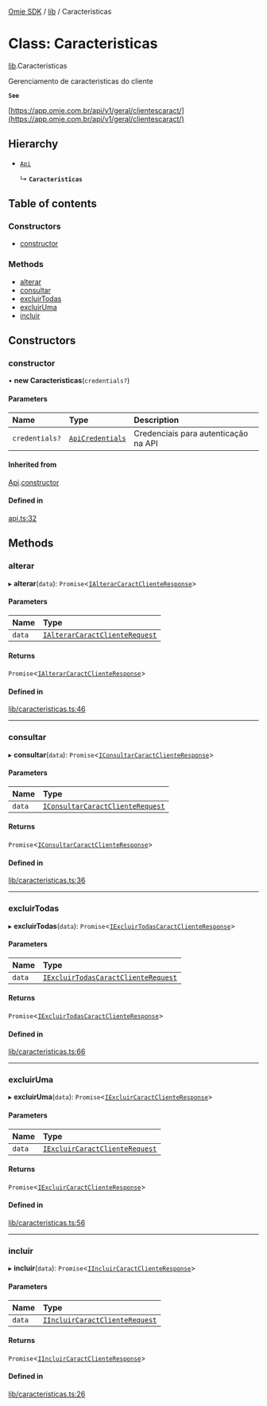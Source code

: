 [Omie SDK](../README.md) / [lib](../modules/lib.md) / Caracteristicas

# Class: Caracteristicas

[lib](../modules/lib.md).Caracteristicas

Gerenciamento de caracteristicas do cliente

**`See`**

[https://app.omie.com.br/api/v1/geral/clientescaract/](https://app.omie.com.br/api/v1/geral/clientescaract/)

## Hierarchy

- [`Api`](index.Api.md)

  ↳ **`Caracteristicas`**

## Table of contents

### Constructors

- [constructor](lib.Caracteristicas.md#constructor)

### Methods

- [alterar](lib.Caracteristicas.md#alterar)
- [consultar](lib.Caracteristicas.md#consultar)
- [excluirTodas](lib.Caracteristicas.md#excluirtodas)
- [excluirUma](lib.Caracteristicas.md#excluiruma)
- [incluir](lib.Caracteristicas.md#incluir)

## Constructors

### constructor

• **new Caracteristicas**(`credentials?`)

#### Parameters

| Name | Type | Description |
| :------ | :------ | :------ |
| `credentials?` | [`ApiCredentials`](../modules/index.md#apicredentials) | Credenciais para autenticação na API |

#### Inherited from

[Api](index.Api.md).[constructor](index.Api.md#constructor)

#### Defined in

[api.ts:32](https://github.com/lucas-bogos/omie-sdk/blob/96c014c/src/api.ts#L32)

## Methods

### alterar

▸ **alterar**(`data`): `Promise`<[`IAlterarCaractClienteResponse`](../interfaces/types.IAlterarCaractClienteResponse.md)\>

#### Parameters

| Name | Type |
| :------ | :------ |
| `data` | [`IAlterarCaractClienteRequest`](../interfaces/types.IAlterarCaractClienteRequest.md) |

#### Returns

`Promise`<[`IAlterarCaractClienteResponse`](../interfaces/types.IAlterarCaractClienteResponse.md)\>

#### Defined in

[lib/caracteristicas.ts:46](https://github.com/lucas-bogos/omie-sdk/blob/96c014c/src/lib/caracteristicas.ts#L46)

___

### consultar

▸ **consultar**(`data`): `Promise`<[`IConsultarCaractClienteResponse`](../interfaces/types.IConsultarCaractClienteResponse.md)\>

#### Parameters

| Name | Type |
| :------ | :------ |
| `data` | [`IConsultarCaractClienteRequest`](../interfaces/types.IConsultarCaractClienteRequest.md) |

#### Returns

`Promise`<[`IConsultarCaractClienteResponse`](../interfaces/types.IConsultarCaractClienteResponse.md)\>

#### Defined in

[lib/caracteristicas.ts:36](https://github.com/lucas-bogos/omie-sdk/blob/96c014c/src/lib/caracteristicas.ts#L36)

___

### excluirTodas

▸ **excluirTodas**(`data`): `Promise`<[`IExcluirTodasCaractClienteResponse`](../interfaces/types.IExcluirTodasCaractClienteResponse.md)\>

#### Parameters

| Name | Type |
| :------ | :------ |
| `data` | [`IExcluirTodasCaractClienteRequest`](../interfaces/types.IExcluirTodasCaractClienteRequest.md) |

#### Returns

`Promise`<[`IExcluirTodasCaractClienteResponse`](../interfaces/types.IExcluirTodasCaractClienteResponse.md)\>

#### Defined in

[lib/caracteristicas.ts:66](https://github.com/lucas-bogos/omie-sdk/blob/96c014c/src/lib/caracteristicas.ts#L66)

___

### excluirUma

▸ **excluirUma**(`data`): `Promise`<[`IExcluirCaractClienteResponse`](../interfaces/types.IExcluirCaractClienteResponse.md)\>

#### Parameters

| Name | Type |
| :------ | :------ |
| `data` | [`IExcluirCaractClienteRequest`](../interfaces/types.IExcluirCaractClienteRequest.md) |

#### Returns

`Promise`<[`IExcluirCaractClienteResponse`](../interfaces/types.IExcluirCaractClienteResponse.md)\>

#### Defined in

[lib/caracteristicas.ts:56](https://github.com/lucas-bogos/omie-sdk/blob/96c014c/src/lib/caracteristicas.ts#L56)

___

### incluir

▸ **incluir**(`data`): `Promise`<[`IIncluirCaractClienteResponse`](../interfaces/types.IIncluirCaractClienteResponse.md)\>

#### Parameters

| Name | Type |
| :------ | :------ |
| `data` | [`IIncluirCaractClienteRequest`](../interfaces/types.IIncluirCaractClienteRequest.md) |

#### Returns

`Promise`<[`IIncluirCaractClienteResponse`](../interfaces/types.IIncluirCaractClienteResponse.md)\>

#### Defined in

[lib/caracteristicas.ts:26](https://github.com/lucas-bogos/omie-sdk/blob/96c014c/src/lib/caracteristicas.ts#L26)
